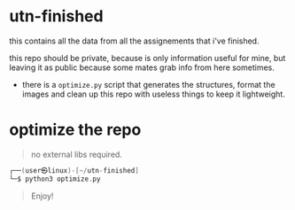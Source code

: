 # utn-finished
this contains all the data from all the assignements that i've finished.

this repo should be private, because is only information useful for mine, but leaving it as public because some mates grab info from here sometimes.


- there is a `optimize.py` script that generates the structures, format the images and clean up this repo with useless things to keep it lightweight.

# optimize the repo
> no external libs required.
```go
┌──(user㉿linux)-[~/utn-finished]
└─$ python3 optimize.py
```
> Enjoy!

